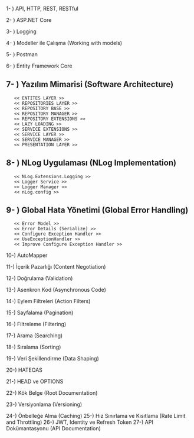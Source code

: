 1- ) API, HTTP, REST, RESTful

2- ) ASP.NET Core

3- ) Logging

4- ) Modeller ile Çalışma (Working with models)

5- ) Postman

6- ) Entity Framework Core

## 7- ) Yazılım Mimarisi (Software Architecture)
       << ENTITES LAYER >>
       << REPOSITORIES LAYER >>
       << REPOSITORY BASE >>
       << REPOSITORY MANAGER >>
       << REPOSITORY EXTENSIONS >>
       << LAZY LOADING >>
       << SERVICE EXTENSIONS >>
       << SERVICE LAYER >> 
       << SERVICE MANAGER >>
       << PRESENTATION LAYER >>

## 8- ) NLog Uygulaması (NLog Implementation)

       << NLog.Extensions.Logging >>
       << Logger Service >>
       << Logger Manager >>
       << nLog.config >>


       
## 9- ) Global Hata Yönetimi (Global Error Handling)

       << Error Model >>
       << Error Details (Serialize) >>
       << Configure Exception Handler >>
       << UseExceptionHandler >>
       << Improve Configure Exception Handler >>


10-) AutoMapper

11-) İçerik Pazarlığı (Content Negotiation)

12-) Doğrulama (Validation)

13-) Asenkron Kod (Asynchronous Code)

14-) Eylem Filtreleri (Action Filters)

15-) Sayfalama (Pagination)

16-) Filtreleme (Filtering)

17-) Arama (Searching)

18-) Sıralama (Sorting)

19-) Veri Şekillendirme (Data Shaping)

20-) HATEOAS

21-) HEAD ve OPTIONS

22-) Kök Belge (Root Documentation)

23-) Versiyonlama (Versioning)

24-) Önbelleğe Alma (Caching)
25-) Hız Sınırlama ve Kısıtlama (Rate Limit and Throttling)
26-) JWT, Identity ve Refresh Token
27-) API Dokümantasyonu (API Documentation)
